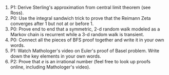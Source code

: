 1) P1: Derive Sterling's approximation from central limit theorem (see Ross).
2) P0: Use the integral sandwich trick to prove that the Reimann Zeta converges after $1$ but not at or before $1$.
3)  P0: Prove end to end that a symmetric, 2-d random walk modeled as a Markov chain is recurrent while a 3-d random walk is transient.
4) P0: Connect all the pieces of BFS proof together and write it in your own words.
5) P1: Watch Mathologer's video on Euler's proof of Basel problem. Write down the key elements in your own words.
6) P2: Prove that $e$ is an irrational number (feel free to look up proofs online, including Mathologer's video).

